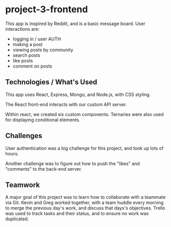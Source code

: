 # project-3-frontend

This app is inspired by Reddit, and is a basic message board. User interactions are:
* logging in / user AUTH
* making a post
* viewing posts by community
* search posts
* like posts
* comment on posts

## Technologies / What's Used
This app uses React, Express, Mongo, and Node.js, with CSS styling.

The React front-end interacts with our custom API server.

Within react, we created six custom components. Ternaries were also used for displaying conditional elements.

## Challenges
User authentication was a big challenge for this project, and took up lots of hours.

Another challenge was to figure out how to push the "likes" and "comments" to the back-end server.

## Teamwork
A major goal of this project was to learn how to collaborate with a teammate via Git. Kevin and Greg worked together, with a team huddle every morning to merge the previous day's work, and discuss that days's objectives. Trello was used to track tasks and their status, and to ensure no work was duplicated.